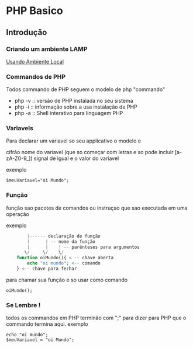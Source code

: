 
#  PHP Basico
## Introdução


### Criando um ambiente LAMP

[Usando Ambiente Local](http://www.comocode.com/assista/usando_ambiente_local)


### Commandos de PHP

Todos commando de PHP seguem o modelo de
    php "commando"

* php -v :: versão de PHP instalada no seu sistema
* php -i :: informação sobre a usa instalação de PHP
* php -a :: Shell interativo para linguagem PHP

### Variavels

Para declarar um variavel so seu applicativo o modelo e

cifrão nome do variavel (que so começar com letras e so pode incluir [a-zA-Z0-9_]) signal de igual e o valor do variavel

exemplo

    $meuVariavel="oi Mundo";

### Função
função sao pacotes de comandos ou instruçao que sao executada em uma operação

exemplo
```php
        |------ declaração de função
        |      | -- nome da função
        |      |    | -- parênteses para argumentos
       \/     \/    \/
    function oiMundo(){ < -- chave aberta
        echo "oi mundo"; <-- comando
    } <-- chave para fechar
 ```
para chamar sua função e so usar como comando

    oiMundo(); 

### Se Lembre !
todos os commandos em PHP terminão com ";" para dizer para PHP que o commando termina aqui. 
exemplo
    
    echo "oi mundo"; 
    $meuVariavel = "oi Mundo"; 

